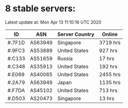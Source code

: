 # 8 stable servers:

Latest update at: Mon Apr 13 11:10:16 UTC 2020

| ID | ASN | Server Country | Online |
| -- | --- | -------------- | ------ |
| #.7F1D | AS63949 | Singapore | 3719 hrs |
| #.9FC3 | AS53889 | United States | 927 hrs |
| #.C133 | AS51659 | Russia | 17 hrs |
| #.C348 | AS35913 | United States | 192 hrs |
| #.E069 | AS40065 | United States | 2455 hrs |
| #.2A79 | AS63949 | Japan | 1135 hrs |
| #.F7DA | AS45102 | United States | 713 hrs |
| #.D503 | AS20473 | Singapore | 13 hrs |

